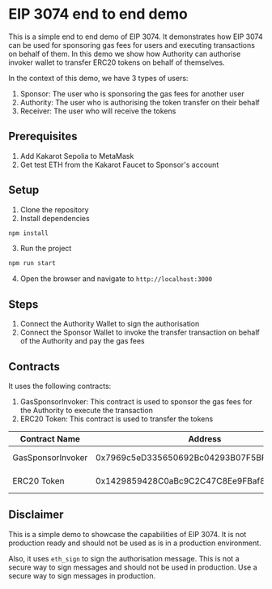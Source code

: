 # EIP 3074 end to end demo

This is a simple end to end demo of EIP 3074. It demonstrates how EIP 3074 can be used for sponsoring gas fees for users and executing transactions on behalf of them. In this demo we show how Authority can authorise invoker wallet to transfer ERC20 tokens on behalf of themselves.

In the context of this demo, we have 3 types of users:
1. Sponsor: The user who is sponsoring the gas fees for another user
2. Authority: The user who is authorising the token transfer on their behalf
3. Receiver: The user who will receive the tokens

## Prerequisites
1. Add Kakarot Sepolia to MetaMask
2. Get test ETH from the Kakarot Faucet to Sponsor's account

## Setup

1. Clone the repository
2. Install dependencies
```bash
npm install
```
3. Run the project
```bash
npm run start
```
4. Open the browser and navigate to `http://localhost:3000`

## Steps
1. Connect the Authority Wallet to sign the authorisation
2. Connect the Sponsor Wallet to invoke the transfer transaction on behalf of the Authority and pay the gas fees

## Contracts
It uses the following contracts:
1. GasSponsorInvoker: This contract is used to sponsor the gas fees for the Authority to execute the transaction
2. ERC20 Token: This contract is used to transfer the tokens

| Contract Name | Address | Network |
| --- | --- | --- |
| GasSponsorInvoker | 0x7969c5eD335650692Bc04293B07F5BF2e7A673C0 | Kakarot Sepolia |
| ERC20 Token | 0x1429859428C0aBc9C2C47C8Ee9FBaf82cFA0F20f | Kakarot Sepolia |


## Disclaimer
This is a simple demo to showcase the capabilities of EIP 3074. It is not production ready and should not be used as is in a production environment.

Also, it uses `eth_sign` to sign the authorisation message. This is not a secure way to sign messages and should not be used in production. Use a secure way to sign messages in production.
